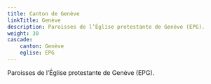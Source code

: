 ```yaml
---
title: Canton de Genève
linkTitle: Genève
description: Paroisses de l’Église protestante de Genève (EPG).
weight: 30
cascade:
    canton: Genève
    eglise: EPG
---
```


Paroisses de l’Église protestante de Genève (EPG).